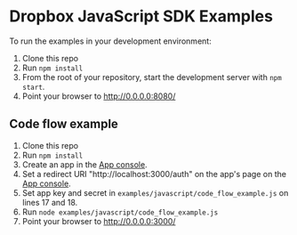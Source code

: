 # Dropbox JavaScript SDK Examples

To run the examples in your development environment:

1. Clone this repo
2. Run `npm install`
3. From the root of your repository, start the development server with
   `npm start`.
4. Point your browser to <http://0.0.0.0:8080/>

## Code flow example

1. Clone this repo
2. Run `npm install`
3. Create an app in the [App console](https://www.dropbox.com/developers/apps).
4. Set a redirect URI "http://localhost:3000/auth" on the app's page on the [App
console](https://www.dropbox.com/developers/apps).
5. Set app key and secret in `examples/javascript/code_flow_example.js` on lines
17 and 18.
6. Run `node examples/javascript/code_flow_example.js`
7. Point your browser to <http://0.0.0.0:3000/>
